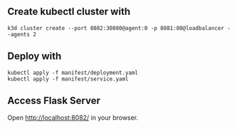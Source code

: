 ## Create kubectl cluster with

```
k3d cluster create --port 8082:30080@agent:0 -p 8081:80@loadbalancer --agents 2
```

## Deploy with

```
kubectl apply -f manifest/deployment.yaml
kubectl apply -f manifest/service.yaml
```

## Access Flask Server

Open [http://localhost:8082/](http://localhost:8082/) in your browser.
